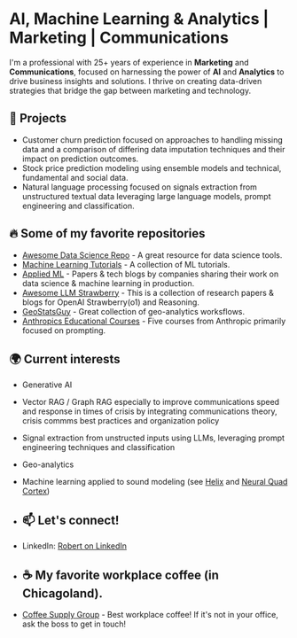 # AI, Machine Learning & Analytics | Marketing | Communications 

I'm a professional with 25+ years of experience in **Marketing** and **Communications**,  focused on harnessing the power of **AI** and **Analytics** to drive business insights and solutions. I thrive on creating data-driven strategies that bridge the gap between marketing and technology.

## 🚀 Projects
- Customer churn prediction focused on approaches to handling missing data and a comparison of differing data imputation techniques and their impact on prediction outcomes.
- Stock price prediction modeling using ensemble models and technical, fundamental and social data.
- Natural language processing focused on signals extraction from unstructured textual data leveraging large language models, prompt engineering and classification.

## 🔥 Some of my favorite repositories
- [Awesome Data Science Repo](https://github.com/username/repo) - A great resource for data science tools.
- [Machine Learning Tutorials](https://github.com/username/repo) - A collection of ML tutorials.
- [Applied ML](https://github.com/eugeneyan/applied-ml) - Papers & tech blogs by companies sharing their work on data science & machine learning in production.
- [Awesome LLM Strawberry](https://github.com/hijkzzz/Awesome-LLM-Strawberry) - This is a collection of research papers & blogs for OpenAI Strawberry(o1) and Reasoning.
- [GeoStatsGuy](https://github.com/GeostatsGuy) - Great collection of geo-analytics worksflows.
- [Anthropics Educational Courses](https://github.com/anthropics/courses/tree/master) - Five courses from Anthropic primarily focused on prompting.

## 🌍 Current interests
- Generative AI
- Vector RAG / Graph RAG especially to improve communications speed and response in times of crisis by integrating communications theory, crisis commms best practices and organization policy
- Signal extraction from unstructed inputs using LLMs, leveraging prompt engineering techniques and classification
- Geo-analytics 
- Machine learning applied to sound modeling (see [Helix](www.line6.com) and [Neural Quad Cortex](www.neuraldsp.com))

- ## 📫 Let's connect!

- LinkedIn: [Robert on LinkedIn](https://linkedin.com/in/robertcarlton)

-  ## ☕ My favorite workplace coffee (in Chicagoland).
-  [Coffee Supply Group](https://www.CoffeeSupplyGroup.com) - Best workplace coffee! If it's not in your office, ask the boss to get in touch!
